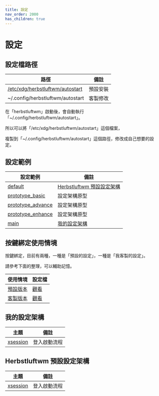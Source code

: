 ```yaml
---
title: 設定
nav_order: 2000
has_children: true
---
```


# 設定


## 設定檔路徑

| 路徑 | 備註 |
| --- | --- |
| [/etc/xdg/herbstluftwm/autostart](https://github.com/herbstluftwm/herbstluftwm/blob/master/share/autostart) | 預設安裝 |
| ~/.config/herbstluftwm/autostart | 客製修改 |

在「herbstluftwm」啟動後，會自動執行「~/.config/herbstluftwm/autostart」。

所以可以將「/etc/xdg/herbstluftwm/autostart」這個檔案，

複製到「~/.config/herbstluftwm/autostart」這個路徑，修改成自己想要的設定。


## 設定範例

| 設定範例 | 備註 |
| --- | --- |
| [default](https://github.com/samwhelp/note-about-herbstluftwm/tree/gh-pages/_demo/config/herbstluftwm-config/default) | [Herbstluftwm 預設設定架構](#herbstluftwm-預設設定架構) |
| [prototype_basic](https://github.com/samwhelp/note-about-herbstluftwm/tree/gh-pages/_demo/config/herbstluftwm-config/prototype_basic) | 設定架構原型 |
| [prototype_advance](https://github.com/samwhelp/note-about-herbstluftwm/tree/gh-pages/_demo/config/herbstluftwm-config/prototype_advance) | 設定架構原型 |
| [prototype_enhance](https://github.com/samwhelp/note-about-herbstluftwm/tree/gh-pages/_demo/config/herbstluftwm-config/prototype_enhance) | 設定架構原型 |
| [main](https://github.com/samwhelp/note-about-herbstluftwm/tree/gh-pages/_demo/config/herbstluftwm-config/main) | [我的設定架構](#我的設定架構) |


## 按鍵綁定使用情境

按鍵綁定，目前有兩種，一種是「預設的設定」，一種是「我客製的設定」。

請參考下面的整理，可以輔助記憶。

| 使用情境 | 設定檔 |
| --- | --- |
| [預設版本](https://samwhelp.github.io/note-about-herbstluftwm/read/scenario_default.html) | [觀看](https://github.com/samwhelp/note-about-herbstluftwm/blob/gh-pages/_demo/config/herbstluftwm-config/default/config/herbstluftwm/autostart) |
| [客製版本](https://samwhelp.github.io/note-about-herbstluftwm/read/scenario.html) | [觀看](https://github.com/samwhelp/note-about-herbstluftwm/blob/gh-pages/_demo/config/herbstluftwm-config/main/config/herbstluftwm/sys/profile/main/keybind.sh) |


## 我的設定架構

| 主題 | 備註 |
| --- | --- |
| [xsession](config/main/xsession) | 登入啟動流程 |


## Herbstluftwm 預設設定架構

| 主題 | 備註 |
| --- | --- |
| [xsession](config/default/xsession) | 登入啟動流程 |
